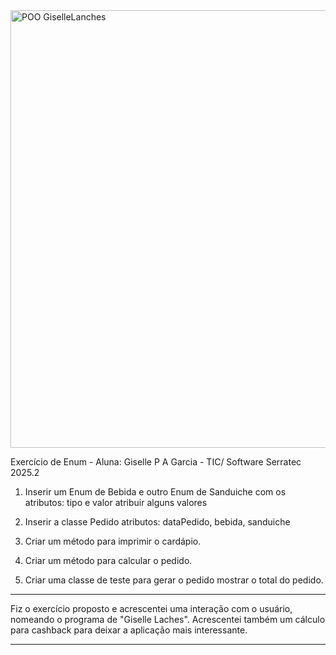 <img width="1920" height="700" alt="POO GiselleLanches" src="https://github.com/user-attachments/assets/273f9021-3e5c-4d37-87bc-1102d81617c1" />

Exercício de Enum - Aluna: Giselle P A Garcia - TIC/ Software Serratec 2025.2

1) Inserir um Enum de Bebida e outro Enum de Sanduiche com os atributos:
   tipo e valor
   atribuir alguns valores

2) Inserir a classe Pedido
   atributos: dataPedido, bebida, sanduiche

3) Criar um método para imprimir o cardápio.

4) Criar um método para calcular o pedido.

5) Criar uma classe de teste para gerar o pedido
mostrar o total do pedido.

---------

Fiz o exercício proposto e acrescentei uma interação com o usuário, nomeando o programa de "Giselle Laches".
Acrescentei também um cálculo para cashback para deixar a aplicação mais interessante.

---------
